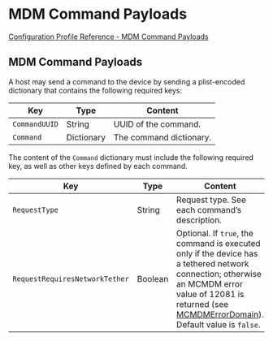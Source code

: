 # MDM Command Payloads

 [Configuration Profile Reference - MDM Command Payloads](https://developer.apple.com/library/content/documentation/Miscellaneous/Reference/MobileDeviceManagementProtocolRef/3-MDM_Protocol/MDM_Protocol.html#//apple_ref/doc/uid/TP40017387-CH3-SW4)  
  

## MDM Command Payloads
  

A host may send a command to the device by sending a plist-encoded dictionary that contains the following required keys:  


|Key|Type|Content|
|-|-|-|
|`CommandUUID`|String|UUID of the command.|
|`Command`|Dictionary|The command dictionary.|
  

The content of the `Command` dictionary must include the following required key, as well as other keys defined by each command.  


|Key|Type|Content|
|-|-|-|
|`RequestType`|String|Request type. See each command’s description.|
|`RequestRequiresNetworkTether`|Boolean|Optional. If `true`, the command is executed only if the device has a tethered network connection; otherwise an MCMDM error value of 12081 is returned (see [MCMDMErrorDomain](https://developer.apple.com/library/content/documentation/Miscellaneous/Reference/MobileDeviceManagementProtocolRef/3-MDM_Protocol/MDM_Protocol.html#//apple_ref/doc/uid/TP40017387-CH3-TRANSLATED_DEST_13)). Default value is `false`.|
